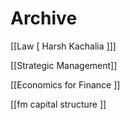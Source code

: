 # Archive

[[Law [ Harsh Kachalia ]]]

[[Strategic Management]]

[[Economics for Finance ]]

[[fm capital structure ]]